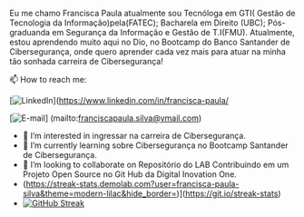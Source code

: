 Eu me chamo Francisca Paula atualmente sou Tecnóloga em GTI( Gestão de Tecnologia da Informação)pela(FATEC);
Bacharela em Direito (UBC);
Pós-graduanda em Segurança da Informação e Gestão de T.I(FMU).
Atualmente, estou  aprendendo muito aqui no Dio, no Bootcamp do Banco Santander de Cibersegurança,
onde quero aprender cada vez mais para atuar na minha tão sonhada carreira de Cibersegurança!

📫 How to reach me:

[![LinkedIn](https://img.shields.io/badge/LinkedIn-0077B5?style=for-the-badge&logo=linkedin&logoColor=white)](https://www.linkedin.com/in/francisca-paula/

[![E-mail](https://img.shields.io/badge/-Email-000?style=for-the-badge&logo=microsoft-outlook&logoColor=007BFF)]    (mailto:franciscapaula.silva@ymail.com)

- 👀 I’m interested in ingressar na carreira de Cibersegurança.
- 🌱 I’m currently learning sobre Cibersegurança no Bootcamp Santander de Cibersegurança.
- 💞️ I’m looking to collaborate on Repositório do LAB Contribuindo em um Projeto Open Source no Git Hub da Digital  Inovation One.
- (https://streak-stats.demolab.com?user=francisca-paula-silva&theme=modern-lilac&hide_border=)](https://git.io/streak-stats)
- <a href="https://git.io/streak-stats"><img src="https://streak-stats.demolab.com?user=francisca-paula-silva&theme=modern-lilac&hide_border=" alt="GitHub Streak" /></a>
  

<!---
francisca-paula-silva/francisca-paula-silva is a ✨ special ✨ repository because its `README.md` (this file) appears on your GitHub profile.
You can click the Preview link to take a look at your changes.
--->

